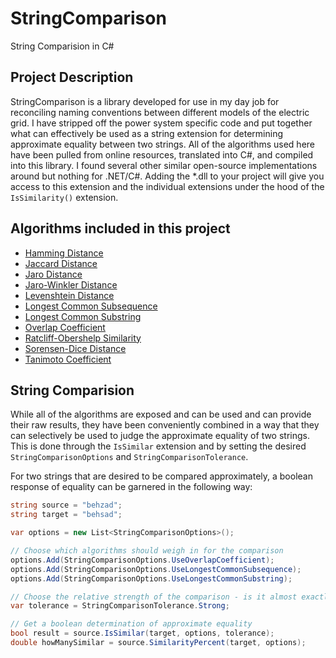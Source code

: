# StringComparison
String Comparision in C#

## Project Description

StringComparison is a library developed for use in my day job for reconciling naming conventions between different models of the electric grid. 
I have stripped off the power system specific code and put together what can effectively be used as a string extension for determining approximate equality between two strings.
All of the algorithms used here have been pulled from online resources, translated into C#, and compiled into this library. 
I found several other similar open-source implementations around but nothing for .NET/C#. Adding the *.dll to your project will give you access to this extension and the individual extensions under the hood of the `IsSimilarity()` extension.

## Algorithms included in this project

* [Hamming Distance](http://en.wikipedia.org/wiki/Hamming_distance)
* [Jaccard Distance](http://en.wikipedia.org/wiki/Jaccard_index)
* [Jaro Distance](http://en.wikipedia.org/wiki/Jaro_distance)
* [Jaro-Winkler Distance](http://en.wikipedia.org/wiki/Jaro_distance)
* [Levenshtein Distance](http://en.wikipedia.org/wiki/Levenshtein_distance)
* [Longest Common Subsequence](http://en.wikipedia.org/wiki/Longest_common_subsequence_problem)
* [Longest Common Substring](http://en.wikipedia.org/wiki/Longest_common_substring)
* [Overlap Coefficient](http://en.wikipedia.org/wiki/Overlap_coefficient)
* [Ratcliff-Obershelp Similarity](http://www.morfoedro.it/doc.php?n=223&lang=en)
* [Sorensen-Dice Distance](http://en.wikipedia.org/wiki/S%C3%B8rensen%E2%80%93Dice_coefficient)
* [Tanimoto Coefficient](http://en.wikipedia.org/wiki/Tanimoto_coefficient#Tanimoto_coefficient_.28extended_Jaccard_coefficient.29)

## String Comparision
While all of the algorithms are exposed and can be used and can provide their raw results, 
they have been conveniently combined in a way that they can selectively be used to judge the approximate equality of two strings. 
This is done through the `IsSimilar` extension and by setting the desired `StringComparisonOptions` and `StringComparisonTolerance`.

For two strings that are desired to be compared approximately, a boolean response of equality can be garnered in the following way:


```csharp
string source = "behzad";
string target = "behsad";

var options = new List<StringComparisonOptions>();

// Choose which algorithms should weigh in for the comparison
options.Add(StringComparisonOptions.UseOverlapCoefficient);
options.Add(StringComparisonOptions.UseLongestCommonSubsequence);
options.Add(StringComparisonOptions.UseLongestCommonSubstring);

// Choose the relative strength of the comparison - is it almost exactly equal? or is it just close?
var tolerance = StringComparisonTolerance.Strong;

// Get a boolean determination of approximate equality
bool result = source.IsSimilar(target, options, tolerance);
double howManySimilar = source.SimilarityPercent(target, options);
```
